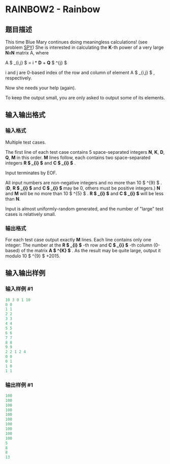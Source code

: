 # RAINBOW2 - Rainbow

## 题目描述

This time Blue Mary continues doing meaningless calculations! (see problem [SPY](http://www.spoj.com/problems/SPY2)) She is interested in calculating the **K**-th power of a very large **N**x**N** matrix A, where

A $ _{i,j} $ = i \* **D** + **Q** $ ^{j} $

i and j are 0-based index of the row and column of element A $ _{i,j} $ , respectively.

Now she needs your help (again).

To keep the output small, you are only asked to output some of its elements.

## 输入输出格式

### 输入格式

Multiple test cases.

The first line of each test case contains 5 space-separated integers **N**, **K**, **D**, **Q**, **M** in this order. **M** lines follow, each contains two space-separated integers **R $ _{i} $** and **C $ _{i} $** .

Input terminates by EOF.

All input numbers are non-negative integers and no more than 10 $ ^{9} $ .(**D**, **R $ _{i} $** and **C $ _{i} $** may be 0, others must be positive integers.) **N** and **M** will be no more than 10 $ ^{5} $ . **R $ _{i} $** and **C $ _{i} $** will be less than **N**.

Input is almost uniformly-random generated, and the number of "large" test cases is relatively small.

### 输出格式

For each test case output exactly **M** lines. Each line contains only one integer: The number at the **R $ _{i} $** -th row and **C $ _{i} $** -th column (0-based) of the matrix **A $ ^{K} $** . As the result may be quite large, output it modulo 10 $ ^{9} $ +2015.

## 输入输出样例

### 输入样例 #1

```cpp
10 3 0 1 10
0 0
1 1
2 2
3 3
4 4
5 5
6 6
7 7
8 8
9 9
2 2 1 2 4
0 0
0 1
1 0
1 1
```


### 输出样例 #1

```cpp
100
100
100
100
100
100
100
100
100
100
5
8
8
13
```


